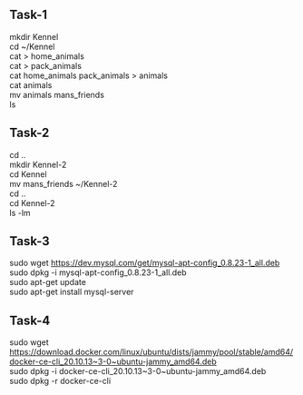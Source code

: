 ## Task-1
mkdir Kennel    
cd ~/Kennel    
cat > home_animals    
cat > pack_animals    
cat home_animals pack_animals > animals    
cat animals    
mv animals mans_friends    
ls   

## Task-2
cd ..    
mkdir Kennel-2   
cd Kennel   
mv mans_friends ~/Kennel-2  
cd ..  
cd Kennel-2  
ls -lm  

## Task-3
sudo wget https://dev.mysql.com/get/mysql-apt-config_0.8.23-1_all.deb    
sudo dpkg -i mysql-apt-config_0.8.23-1_all.deb    
sudo apt-get update    
sudo apt-get install mysql-server    

## Task-4
sudo wget https://download.docker.com/linux/ubuntu/dists/jammy/pool/stable/amd64/docker-ce-cli_20.10.13~3-0~ubuntu-jammy_amd64.deb    
sudo dpkg -i docker-ce-cli_20.10.13~3-0~ubuntu-jammy_amd64.deb    
sudo dpkg -r docker-ce-cli    
